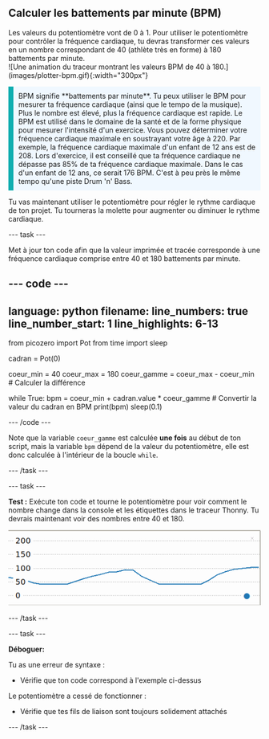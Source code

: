 ## Calculer les battements par minute (BPM)

<div style="display: flex; flex-wrap: wrap">
<div style="flex-basis: 200px; flex-grow: 1; margin-right: 15px;">
Les valeurs du potentiomètre vont de 0 à 1. Pour utiliser le potentiomètre pour contrôler la fréquence cardiaque, tu devras transformer ces valeurs en un nombre correspondant de 40 (athlète très en forme) à 180 battements par minute. 
</div>
<div>
![Une animation du traceur montrant les valeurs BPM de 40 à 180.](images/plotter-bpm.gif){:width="300px"}
</div>
</div>

<p style='border-left: solid; border-width:10px; border-color: #0faeb0; background-color: aliceblue; padding: 10px;'>
BPM signifie **battements par minute**. Tu peux utiliser le BPM pour mesurer ta fréquence cardiaque (ainsi que le tempo de la musique). Plus le nombre est élevé, plus la fréquence cardiaque est rapide. Le BPM est utilisé dans le domaine de la santé et de la forme physique pour mesurer l'intensité d'un exercice. Vous pouvez déterminer votre fréquence cardiaque maximale en soustrayant votre âge à 220. Par exemple, la fréquence cardiaque maximale d'un enfant de 12 ans est de 208. Lors d'exercice, il est conseillé que ta fréquence cardiaque ne dépasse pas 85% de ta fréquence cardiaque maximale. Dans le cas d'un enfant de 12 ans, ce serait 176 BPM. C'est à peu près le même tempo qu'une piste Drum 'n' Bass.
</p>

Tu vas maintenant utiliser le potentiomètre pour régler le rythme cardiaque de ton projet. Tu tourneras la molette pour augmenter ou diminuer le rythme cardiaque.

--- task ---

Met à jour ton code afin que la valeur imprimée et tracée corresponde à une fréquence cardiaque comprise entre 40 et 180 battements par minute.

--- code ---
---
language: python 
filename: 
line_numbers: true 
line_number_start: 1
line_highlights: 6-13
---
from picozero import Pot 
from time import sleep

cadran = Pot(0)

coeur_min = 40 
coeur_max = 180 
coeur_gamme = coeur_max - coeur_min # Calculer la différence

while True: 
    bpm = coeur_min + cadran.value * coeur_gamme # Convertir la valeur du cadran en BPM 
    print(bpm) 
    sleep(0.1)

--- /code ---

Note que la variable `coeur_gamme` est calculée **une fois** au début de ton script, mais la variable `bpm` dépend de la valeur du potentiomètre, elle est donc calculée à l'intérieur de la boucle `while`.

--- /task ---

--- task ---

**Test :** Exécute ton code et tourne le potentiomètre pour voir comment le nombre change dans la console et les étiquettes dans le traceur Thonny. Tu devrais maintenant voir des nombres entre 40 et 180.

![Une capture d'écran des valeurs tracées avec une plage de 0 à 180.](images/plotter-bpm.png)

--- /task ---

--- task ---

**Déboguer:**

Tu as une erreur de syntaxe :
+ Vérifie que ton code correspond à l'exemple ci-dessus

Le potentiomètre a cessé de fonctionner :
+ Vérifie que tes fils de liaison sont toujours solidement attachés

--- /task ---


